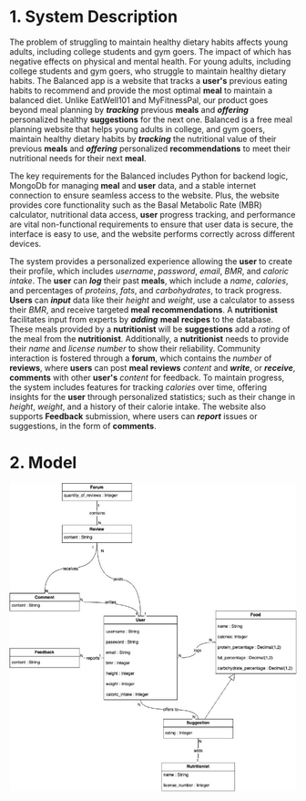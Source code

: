 # 1. System Description

The problem of struggling to maintain healthy dietary habits affects young adults, including college students and gym goers. The impact of which has negative effects on physical and mental health. For young adults, including college students and gym goers, who struggle to maintain healthy dietary habits. The Balanced app is a website that tracks a **user's** previous eating habits to recommend and provide the most optimal **meal** to maintain a balanced diet. Unlike EatWell101 and MyFitnessPal, our product goes beyond meal planning by **_tracking_** previous **meals** and **_offering_** personalized healthy **suggestions** for the next one. Balanced is a free meal planning website that helps young adults in college, and gym goers, maintain healthy dietary habits by **_tracking_** the nutritional value of their previous **meals** and **_offering_** personalized **recommendations** to meet their nutritional needs for their next **meal**.

The key requirements for the Balanced includes Python for backend logic, MongoDb for managing **meal** and **user** data, and a stable internet connection to ensure seamless access to the website. Plus, the website provides core functionality such as the Basal Metabolic Rate (MBR) calculator, nutritional data access, **user** progress tracking, and performance are vital non-functional requirements to ensure that user data is secure, the interface is easy to use, and the website performs correctly across different devices. 

The system provides a personalized experience allowing the **user** to create their profile, which includes _username_, _password_, _email_, _BMR_, and _caloric intake_. The **user** can **_log_** their past **meals**, which include a _name_, _calories_, and percentages of _proteins_, _fats_, and _carbohydrates_, to track progress. **Users** can **_input_** data like their _height_ and _weight_, use a calculator to assess their _BMR_, and receive targeted **meal** **recommendations**. A **nutritionist** facilitates input from experts by **_adding_** **meal** **recipes** to the database. These meals provided by a **nutritionist** will be **suggestions** add a _rating_ of the meal from the **nutritionist**. Additionally, a **nutritionist** needs to provide their _name_ and _license number_ to show their reliability. Community interaction is fostered through a **forum**, which contains the _number_ of **reviews**, where **users** can post **meal** **reviews** _content_ and **_write_**, or **_receive_**, **comments** with other **user's** _content_ for feedback. To maintain progress, the system includes features for tracking _calories_ over time, offering insights for the **user** through personalized statistics; such as their change in _height_, _weight_, and a history of their calorie intake. The website also supports **Feedback** submission, where users can **_report_** issues or suggestions, in the form of **comments**.

# 2. Model
![UML Diagram of Balanced](images/D3.jpg)
